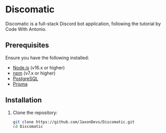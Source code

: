 # Discomatic

Discomatic is a full-stack Discord bot application, following the tutorial by Code With Antonio.

## Prerequisites

Ensure you have the following installed:

- [Node.js](https://nodejs.org/) (v16.x or higher)
- [npm](https://www.npmjs.com/) (v7.x or higher)
- [PostgreSQL](https://www.postgresql.org/)
- [Prisma](https://www.prisma.io/)

## Installation

1. Clone the repository:
   ```bash
   git clone https://github.com/JaxonDevs/Discomatic.git
   cd Discomatic

